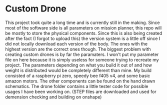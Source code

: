 
# Custom Drone

This project took quite a long time and is currently still in the making. Since most of the software side is all parameters on mission planner, this repo will be mostly to store the physical components. Since this is also being created after the fact (I forgot to upload this) the version system is a little off since I did not locally download each version of the body. The ones with the highest version are the correct ones though. The biggest problem with creating custom drones is by far the paramaters. I won't put my parameter file on here because it is simply useless for someone trying to recreate my project. The parameters depending on what you build it out of and how weight is distributed would be completely different than mine. My build consisted of a raspberry pi zero, speedy bee f405 v4, and some basic amazon motors. The other components can be found on the hand drawn schematics. The drone folder contains a little tester code for possible usages I have been working on. (STEP files are downloaded and used for demension checking and building on onshape)
